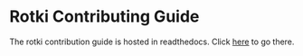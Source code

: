 # Rotki Contributing Guide

The rotki contribution guide is hosted in readthedocs. Click [here](https://rotki.readthedocs.io/en/latest/contribute.html) to go there.
